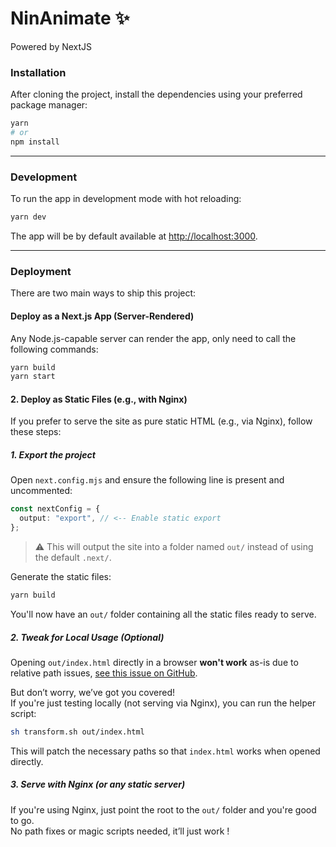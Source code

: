 # NinAnimate ✨

Powered by NextJS

### Installation

After cloning the project, install the dependencies using your preferred package manager:

```sh
yarn
# or
npm install
```

---

### Development

To run the app in development mode with hot reloading:

```sh
yarn dev
```

The app will be by default available at [http://localhost:3000](http://localhost:3000).

---

### Deployment

There are two main ways to ship this project:

#### Deploy as a Next.js App (Server-Rendered)

Any Node.js-capable server can render the app, only need to call the following commands:

```sh
yarn build
yarn start
```

#### 2. Deploy as Static Files (e.g., with Nginx)

If you prefer to serve the site as pure static HTML (e.g., via Nginx), follow these steps:

##### 1. Export the project

Open `next.config.mjs` and ensure the following line is present and uncommented:

```ts
const nextConfig = {
  output: "export", // <-- Enable static export
};
```

> ⚠️ This will output the site into a folder named `out/` instead of using the default `.next/`.

Generate the static files:

```sh
yarn build
```

You'll now have an `out/` folder containing all the static files ready to serve.

##### 2. Tweak for Local Usage (Optional)

Opening `out/index.html` directly in a browser **won't work** as-is due to relative path issues, [see this issue on GitHub](https://github.com/vercel/next.js/issues/2581).

But don’t worry, we’ve got you covered!  
If you're just testing locally (not serving via Nginx), you can run the helper script:

```sh
sh transform.sh out/index.html
```

This will patch the necessary paths so that `index.html` works when opened directly.

##### 3. Serve with Nginx (or any static server)

If you're using Nginx, just point the root to the `out/` folder and you're good to go.  
No path fixes or magic scripts needed, it’ll just work !

